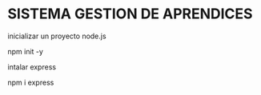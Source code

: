 # SISTEMA GESTION DE APRENDICES

inicializar un proyecto node.js 

npm init -y

intalar express

npm i express